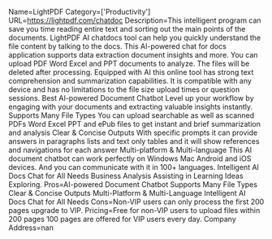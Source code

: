 Name=LightPDF
Category=['Productivity']
URL=https://lightpdf.com/chatdoc
Description=This intelligent program can save you time reading entire text and sorting out the main points of the documents. LightPDF AI chatdocs tool can help you quickly understand the file content by talking to the docs. This AI-powered chat for docs application supports data extraction document insights and more. You can upload PDF Word Excel and PPT documents to analyze. The files will be deleted after processing. Equipped with AI this online tool has strong text comprehension and summarization capabilities. It is compatible with any device and has no limitations to the file size upload times or question sessions. Best AI-powered Document Chatbot Level up your workflow by engaging with your documents and extracting valuable insights instantly. Supports Many File Types You can upload searchable as well as scanned PDFs Word Excel PPT and ePub files to get instant and brief summarization and analysis Clear & Concise Outputs With specific prompts it can provide answers in paragraphs lists and text only tables and it will show references and navigations for each answer Multi-platform & Multi-language This AI document chatbot can work perfectly on Windows Mac Android and iOS devices. And you can communicate with it in 100+ languages. Intelligent AI Docs Chat for All Needs Business Analysis Assisting in Learning Ideas Exploring.
Pros=AI-powered Document Chatbot Supports Many File Types Clear & Concise Outputs Multi-Platform & Multi-Language Intelligent AI Docs Chat for All Needs
Cons=Non-VIP users can only process the first 200 pages upgrade to VIP.
Pricing=Free for non-VIP users to upload files within 200 pages 100 pages are offered for VIP users every day.
Company Address=nan
